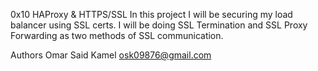  0x10 HAProxy & HTTPS/SSL
In this project I will be securing my load balancer using SSL certs. I will be doing SSL Termination and SSL Proxy Forwarding as two methods of SSL communication.

 Authors
Omar Said Kamel osk09876@gmail.com
